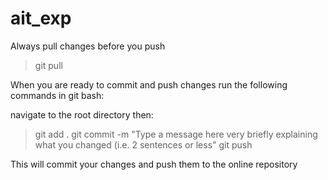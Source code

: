 # ait_exp

Always pull changes before you push

> git pull

When you are ready to commit and push changes run the following commands in git bash:

navigate to the root directory then:

> git add .
> git commit -m "Type a message here very briefly explaining what you changed (i.e. 2 sentences or less"
> git push

This will commit your changes and push them to the online repository

